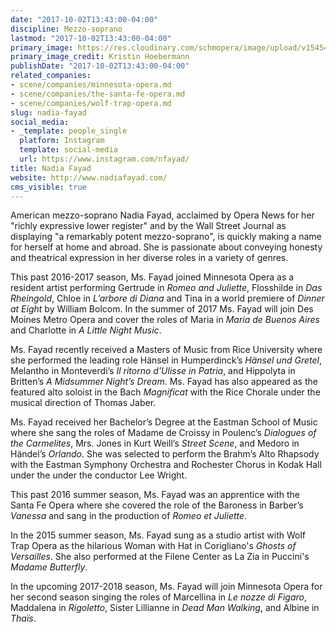 ```yaml
---
date: "2017-10-02T13:43:00-04:00"
discipline: Mezzo-soprano
lastmod: "2017-10-02T13:43:00-04:00"
primary_image: https://res.cloudinary.com/schmopera/image/upload/v1545409169/media/webhook-uploads/1506965969041/download%20(3).jpeg.jpeg
primary_image_credit: Kristin Hoebermann
publishDate: "2017-10-02T13:43:00-04:00"
related_companies:
- scene/companies/minnesota-opera.md
- scene/companies/the-santa-fe-opera.md
- scene/companies/wolf-trap-opera.md
slug: nadia-fayad
social_media:
- _template: people_single
  platform: Instagram
  template: social-media
  url: https://www.instagram.com/nfayad/
title: Nadia Fayad
website: http://www.nadiafayad.com/
cms_visible: true
---
```


American mezzo-soprano Nadia Fayad, acclaimed by Opera News  for her "richly expressive lower register" and by the Wall Street Journal as displaying "a remarkably potent mezzo-soprano", is quickly making a name for herself at home and abroad. She is passionate about conveying honesty and theatrical expression in her diverse roles in a variety of genres.

This past 2016-2017 season, Ms. Fayad joined Minnesota Opera as a resident artist performing Gertrude in *Romeo and Juliette*, Flosshilde in *Das Rheingold*, Chloe in *L’arbore di Diana* and Tina in a world premiere of *Dinner at Eight* by William Bolcom. In the summer of 2017 Ms. Fayad will join Des Moines Metro Opera and cover the roles of Maria in *Maria de Buenos Aires* and Charlotte in *A Little Night Music*. 

Ms. Fayad recently received a Masters of Music from Rice University where she performed the leading role Hänsel in Humperdinck’s *Hänsel und Gretel*, Melantho in Monteverdi’s *Il ritorno d’Ulisse in Patria*, and Hippolyta in Britten’s *A Midsummer Night’s Dream*. Ms. Fayad has also appeared as the featured alto soloist in the Bach *Magnificat* with the Rice Chorale under the musical direction of Thomas Jaber.

Ms. Fayad received her Bachelor’s Degree at the Eastman School of Music where she sang the roles of Madame de Croissy in Poulenc’s *Dialogues of the Carmelites*, Mrs. Jones in Kurt Weill’s *Street Scene*, and Medoro in Händel’s *Orlando*. She was selected to perform the Brahm’s Alto Rhapsody with the Eastman Symphony Orchestra and Rochester Chorus in Kodak Hall under the under the conductor Lee Wright.

This past 2016 summer season, Ms. Fayad was an apprentice with the Santa Fe Opera where she covered the role of the Baroness in Barber’s *Vanessa* and sang in the production of *Romeo et Juliette*.

In the 2015 summer season, Ms. Fayad sung as a studio artist with Wolf Trap Opera as the hilarious Woman with Hat in Corigliano's *Ghosts of Versailles*. She also performed at the Filene Center as La Zia in Puccini's *Madame Butterfly*.

In the upcoming 2017-2018 season, Ms. Fayad will join Minnesota Opera for her second season singing the roles of Marcellina in *Le nozze di Figaro*, Maddalena in *Rigoletto*, Sister Lillianne in *Dead Man Walking*, and Albine in *Thaïs*. 
